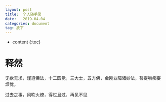 ```yaml
---
layout: post
title:  个人随手录
date:   2019-04-04
categories: document
tag: 放下
---
```


* content
{:toc}


释然			
====================================


无欲无求，谨遵佛法，十二圆觉，三大士，五方佛，金刚业障诸妙法，菩提嗔痴妄烦忧。


过去之事，风吹火燎，得过且过，再见不见

